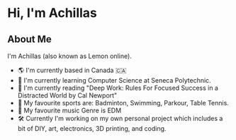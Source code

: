 # Hi, I'm Achillas

## About Me
I'm Achillas (also known as Lemon online).

- 🌎 I'm currently based in Canada 🇨🇦
- 🌱 I'm currently learning Computer Science at Seneca Polytechnic.
- 📖 I'm currently reading "Deep Work: Rules For Focused Success in a Distracted World by Cal Newport" 
- 🏃 My favourite sports are: Badminton, Swimming, Parkour, Table Tennis.
- 🎵 My favourite music Genre is EDM
- 🛠 Currently I'm working on my own personal project which includes a bit of DIY, art, electronics, 3D printing, and coding.
  
